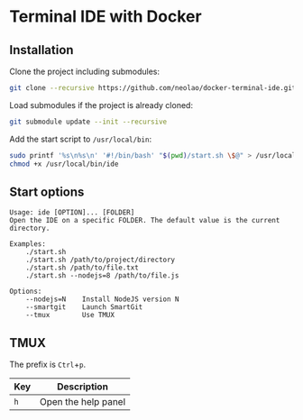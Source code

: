 Terminal IDE with Docker
========================

Installation
------------
Clone the project including submodules:

```bash
git clone --recursive https://github.com/neolao/docker-terminal-ide.git
```

Load submodules if the project is already cloned:

```bash
git submodule update --init --recursive
```

Add the start script to `/usr/local/bin`:

```bash
sudo printf '%s\n%s\n' '#!/bin/bash' "$(pwd)/start.sh \$@" > /usr/local/bin/ide
chmod +x /usr/local/bin/ide
```

Start options
-------------

```
Usage: ide [OPTION]... [FOLDER]
Open the IDE on a specific FOLDER. The default value is the current directory.

Examples:
    ./start.sh
    ./start.sh /path/to/project/directory
    ./start.sh /path/to/file.txt
    ./start.sh --nodejs=8 /path/to/file.js

Options:
    --nodejs=N    Install NodeJS version N
    --smartgit    Launch SmartGit
    --tmux        Use TMUX
```

TMUX
----

The prefix is `Ctrl`+`p`.

| Key | Description         |
| --- | ------------------- |
| `h` | Open the help panel |

